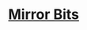 # [Mirror Bits](https://app.codesignal.com/arcade/code-arcade/corner-of-0s-and-1s/e3zfPNTwTa9qTQzcX/)
